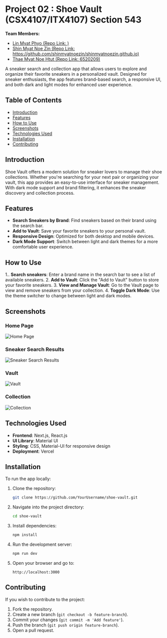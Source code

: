# Project 02 : Shoe Vault (CSX4107/ITX4107) Section 543

**Team Members:**  
- [Lin Myat Phyo (Repo Link: )](#team-members)  
- [Shin Myat Noe Zin (Repo Link: https://github.com/shinmyatnoezin/shinmyatnoezin.github.io)](#team-members)  
- [Thae Myat Noe Htut (Repo Link: 6520209)](#team-members) 

A sneaker search and collection app that allows users to explore and organize their favorite sneakers in a personalized vault. Designed for sneaker enthusiasts, the app features brand-based search, a responsive UI, and both dark and light modes for enhanced user experience.

## Table of Contents

- [Introduction](#introduction)
- [Features](#features)
- [How to Use](#how-to-use)
- [Screenshots](#screenshots)
- [Technologies Used](#technologies-used)
- [Installation](#installation)
- [Contributing](#contributing)

## Introduction

Shoe Vault offers a modern solution for sneaker lovers to manage their shoe collections. Whether you're searching for your next pair or organizing your vault, this app provides an easy-to-use interface for sneaker management. With dark mode support and brand filtering, it enhances the sneaker discovery and collection process.

## Features

- **Search Sneakers by Brand**: Find sneakers based on their brand using the search bar.
- **Add to Vault**: Save your favorite sneakers to your personal vault.
- **Responsive Design**: Optimized for both desktop and mobile devices.
- **Dark Mode Support**: Switch between light and dark themes for a more comfortable user experience.

## How to Use

1.. **Search sneakers**: Enter a brand name in the search bar to see a list of available sneakers.
2. **Add to Vault**: Click the "Add to Vault" button to store your favorite sneakers.
3. **View and Manage Vault**: Go to the Vault page to view and remove sneakers from your collection.
4. **Toggle Dark Mode**: Use the theme switcher to change between light and dark modes.

## Screenshots

### Home Page
![Home Page](https://github.com/user-attachments/assets/9287b6df-65f0-49f6-a9a1-79b2e1d4e61a)

### Sneaker Search Results
![Sneaker Search Results](https://github.com/user-attachments/assets/edf542d3-e40b-4a5b-a500-3f2175276591)

### Vault 
![Vault](https://github.com/user-attachments/assets/a59c3ed6-9605-455d-a63a-4a29ddf03a3f)

### Collection
![Collection](https://github.com/user-attachments/assets/c8bd4e59-ba42-41c9-af97-16505fd125f6)

## Technologies Used

- **Frontend**: Next.js, React.js
- **UI Library**: Material UI
- **Styling**: CSS, Material-UI for responsive design
- **Deployment**: Vercel

## Installation

To run the app locally:

1. Clone the repository:

   ```bash
   git clone https://github.com/YourUsername/shoe-vault.git
   ```

2. Navigate into the project directory:

   ```bash
   cd shoe-vault
   ```

3. Install dependencies:

   ```bash
   npm install
   ```

4. Run the development server:

   ```bash
   npm run dev
   ```

5. Open your browser and go to:

   ```
   http://localhost:3000
   ```

## Contributing

If you wish to contribute to the project:

1. Fork the repository.
2. Create a new branch (`git checkout -b feature-branch`).
3. Commit your changes (`git commit -m 'Add feature'`).
4. Push the branch (`git push origin feature-branch`).
5. Open a pull request.

